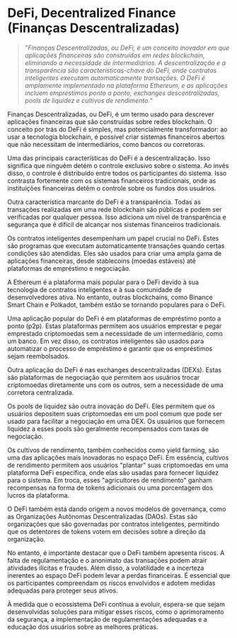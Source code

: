 # DeFi, Decentralized Finance (Finanças Descentralizadas)

>"*Finanças Descentralizadas, ou DeFi, é um conceito inovador em que aplicações financeiras são construídas em redes blockchain, eliminando a necessidade de intermediários. A descentralização e a transparência são características-chave do DeFi, onde contratos inteligentes executam automaticamente transações. O DeFi é amplamente implementado na plataforma Ethereum, e as aplicações incluem empréstimos ponto a ponto, exchanges descentralizadas, pools de liquidez e cultivos de rendimento.*"

Finanças Descentralizadas, ou DeFi, é um termo usado para descrever aplicações financeiras que são construídas sobre redes blockchain. O conceito por trás do DeFi é simples, mas potencialmente transformador: ao usar a tecnologia blockchain, é possível criar sistemas financeiros abertos que não necessitam de intermediários, como bancos ou corretoras.

Uma das principais características do DeFi é a descentralização. Isso significa que ninguém detém o controle exclusivo sobre o sistema. Ao invés disso, o controle é distribuído entre todos os participantes do sistema. Isso contrasta fortemente com os sistemas financeiros tradicionais, onde as instituições financeiras detêm o controle sobre os fundos dos usuários.

Outra característica marcante do DeFi é a transparência. Todas as transações realizadas em uma rede blockchain são públicas e podem ser verificadas por qualquer pessoa. Isso adiciona um nível de transparência e segurança que é difícil de alcançar nos sistemas financeiros tradicionais.

Os contratos inteligentes desempenham um papel crucial no DeFi. Estes são programas que executam automaticamente transações quando certas condições são atendidas. Eles são usados para criar uma ampla gama de aplicações financeiras, desde stablecoins (moedas estáveis) até plataformas de empréstimo e negociação.

A Ethereum é a plataforma mais popular para o DeFi devido à sua tecnologia de contratos inteligentes e à sua comunidade de desenvolvedores ativa. No entanto, outras blockchains, como Binance Smart Chain e Polkadot, também estão se tornando populares para o DeFi.

Uma aplicação popular do DeFi é em plataformas de empréstimo ponto a ponto (p2p). Estas plataformas permitem aos usuários emprestar e pegar emprestado criptomoedas sem a necessidade de um intermediário, como um banco. Em vez disso, os contratos inteligentes são usados para automatizar o processo de empréstimo e garantir que os empréstimos sejam reembolsados.

Outra aplicação do DeFi é nas exchanges descentralizadas (DEXs). Estas são plataformas de negociação que permitem aos usuários trocar criptomoedas diretamente uns com os outros, sem a necessidade de uma corretora centralizada.

Os pools de liquidez são outra inovação do DeFi. Eles permitem que os usuários depositem suas criptomoedas em um pool comum que pode ser usado para facilitar a negociação em uma DEX. Os usuários que fornecem liquidez a esses pools são geralmente recompensados com taxas de negociação.

Os cultivos de rendimento, também conhecidos como yield farming, são uma das aplicações mais inovadoras no espaço DeFi. Em essência, cultivos de rendimento permitem aos usuários "plantar" suas criptomoedas em uma plataforma DeFi específica, onde elas são usadas para fornecer liquidez para o sistema. Em troca, esses "agricultores de rendimento" ganham recompensas na forma de tokens adicionais ou uma porcentagem dos lucros da plataforma. 

O DeFi também está dando origem a novos modelos de governança, como as Organizações Autônomas Descentralizadas (DAOs). Estas são organizações que são governadas por contratos inteligentes, permitindo que os detentores de tokens votem em decisões sobre a direção da organização.

No entanto, é importante destacar que o DeFi também apresenta riscos. A falta de regulamentação e o anonimato das transações podem atrair atividades ilícitas e fraudes. Além disso, a volatilidade e a incerteza inerentes ao espaço DeFi podem levar a perdas financeiras. É essencial que os participantes compreendam os riscos envolvidos e adotem medidas adequadas para proteger seus ativos.

À medida que o ecossistema DeFi continua a evoluir, espera-se que sejam desenvolvidas soluções para mitigar esses riscos, como o aprimoramento da segurança, a implementação de regulamentações adequadas e a educação dos usuários sobre as melhores práticas.
